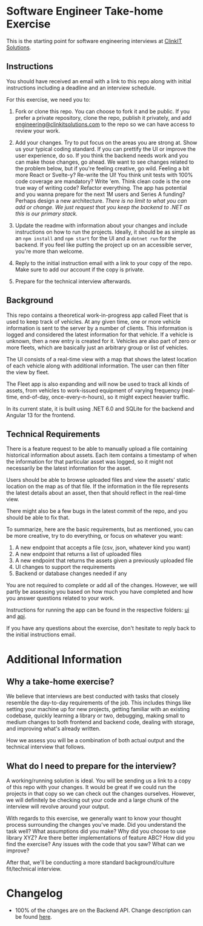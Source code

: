 # Software Engineer Take-home Exercise

This is the starting point for software engineering interviews at [ClinkIT Solutions](https://www.clinkitsolutions.com).

## Instructions

You should have received an email with a link to this repo along with initial instructions including a deadline and an interview schedule.

For this exercise, we need you to:

1) Fork or clone this repo. You can choose to fork it and be public. If you prefer a private repository, clone the repo, publish it privately, and add engineering@clinkitsolutions.com to the repo so we can have access to review your work.

2) Add your changes. Try to put focus on the areas you are strong at. Show us your typical coding standard. If you can prettify the UI or improve the user experience, do so. If you think the backend needs work and you can make those changes, go ahead. We want to see changes related to the problem below, but if you're feeling creative, go wild. Feeling a bit more React or Svelte-y? Re-write the UI! You think unit tests with 100% code coverage are mandatory? Write 'em. Think clean code is the one true way of writing code? Refactor everything. The app has potential and you wanna prepare for the next 1M users and Series A funding? Perhaps design a new architecture. *There is no limit to what you can add or change. We just request that you keep the backend to .NET as this is our primary stack.*

3) Update the readme with information about your changes and include instructions on how to run the projects. Ideally, it should be as simple as an ```npm install``` and ```npm start``` for the UI and a `dotnet run` for the backend. If you feel like putting the project up on an accessible server, you're more than welcome.

4) Reply to the initial instruction email with a link to your copy of the repo. Make sure to add our account if the copy is private.

5) Prepare for the technical interview afterwards.

## Background

This repo contains a theoretical work-in-progress app called Fleet that is used to keep track of vehicles. At any given time, one or more vehicle information is sent to the server by a number of clients. This information is logged and considered the latest information for that vehicle. If a vehicle is unknown, then a new entry is created for it. Vehicles are also part of zero or more fleets, which are basically just an arbitrary group or list of vehicles.

The UI consists of a real-time view with a map that shows the latest location of each vehicle along with additional information. The user can then filter the view by fleet.

The Fleet app is also expanding and will now be used to track all kinds of assets, from vehicles to work-issued equipment of varying frequency (real-time, end-of-day, once-every-n-hours), so it might expect heavier traffic.

In its current state, it is built using .NET 6.0 and SQLite for the backend and Angular 13 for the frontend.

## Technical Requirements

There is a feature request to be able to manually upload a file containing historical information about assets. Each item contains a timestamp of when the information for that particular asset was logged, so it might not necessarily be the latest information for the asset.

Users should be able to browse uploaded files and view the assets' static location on the map as of that file. If the information in the file represents the latest details about an asset, then that should reflect in the real-time view.

There might also be a few bugs in the latest commit of the repo, and you should be able to fix that.

To summarize, here are the basic requirements, but as mentioned, you can be more creative, try to do everything, or focus on whatever you want:

1) A new endpoint that accepts a file (csv, json, whatever kind you want)
2) A new endpoint that returns a list of uploaded files
3) A new endpoint that returns the assets given a previously uploaded file
4) UI changes to support the requirements
5) Backend or database changes needed if any

You are not required to complete or add all of the changes. However, we will partly be assessing you based on how much you have completed and how you answer questions related to your work.

Instructions for running the app can be found in the respective folders: [ui](ui) and [api](api).

If you have any questions about the exercise, don't hesitate to reply back to the initial instructions email.

# Additional Information

## Why a take-home exercise?

We believe that interviews are best conducted with tasks that closely resemble the day-to-day requirements of the job. This includes things like setting your machine up for new projects, getting familiar with an existing codebase, quickly learning a library or two, debugging, making small to medium changes to both frontend and backend code, dealing with storage, and improving what's already written.

How we assess you will be a combination of both actual output and the technical interview that follows.

## What do I need to prepare for the interview?

A working/running solution is ideal. You will be sending us a link to a copy of this repo with your changes. It would be great if we could run the projects in that copy so we can check out the changes ourselves. However, we will definitely be checking out your code and a large chunk of the interview will revolve around your output.

With regards to this exercise, we generally want to know your thought process surrounding the changes you've made. Did you understand the task well? What assumptions did you make? Why did you choose to use library XYZ? Are there better implementations of feature ABC? How did you find the exercise? Any issues with the code that you saw? What can we improve?

After that, we'll be conducting a more standard background/culture fit/technical interview.

# Changelog
 - 100% of the changes are on the Backend API. Change description can be found [here](src/api/Fleet.Api/README.md).